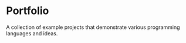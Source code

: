 # Portfolio
 A collection of example projects that demonstrate various programming languages and ideas.
